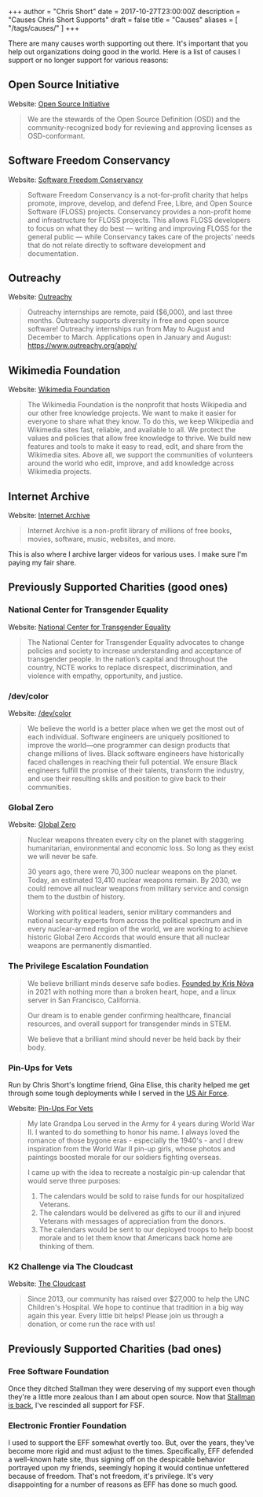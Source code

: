 +++
author = "Chris Short"
date = 2017-10-27T23:00:00Z
description = "Causes Chris Short Supports"
draft = false
title = "Causes"
aliases = [
    "/tags/causes/"
]
+++

There are many causes worth supporting out there. It's important that you help out organizations doing good in the world. Here is a list of causes I support or no longer support for various reasons:

## Open Source Initiative

Website: [Open Source Initiative](https://opensource.org/)

> We are the stewards of the Open Source Definition (OSD) and the community-recognized body for reviewing and approving licenses as OSD-conformant.

## Software Freedom Conservancy

Website: [Software Freedom Conservancy](https://sfconservancy.org/)

> Software Freedom Conservancy is a not-for-profit charity that helps promote, improve, develop, and defend Free, Libre, and Open Source Software (FLOSS) projects. Conservancy provides a non-profit home and infrastructure for FLOSS projects. This allows FLOSS developers to focus on what they do best — writing and improving FLOSS for the general public — while Conservancy takes care of the projects' needs that do not relate directly to software development and documentation.

## Outreachy

Website: [Outreachy](https://www.outreachy.org/)

> Outreachy internships are remote, paid ($6,000), and last three months. Outreachy supports diversity in free and open source software! Outreachy internships run from May to August and December to March. Applications open in January and August: <https://www.outreachy.org/apply/>

## Wikimedia Foundation

Website: [Wikimedia Foundation](https://wikimediafoundation.org/)

> The Wikimedia Foundation is the nonprofit that hosts Wikipedia and our other free knowledge projects. We want to make it easier for everyone to share what they know. To do this, we keep Wikipedia and Wikimedia sites fast, reliable, and available to all. We protect the values and policies that allow free knowledge to thrive. We build new features and tools to make it easy to read, edit, and share from the Wikimedia sites. Above all, we support the communities of volunteers around the world who edit, improve, and add knowledge across Wikimedia projects.

## Internet Archive

Website: [Internet Archive](https://archive.org/)

> Internet Archive is a non-profit library of millions of free books, movies, software, music, websites, and more.

This is also where I archive larger videos for various uses. I make sure I'm paying my fair share.

## Previously Supported Charities (good ones)

### National Center for Transgender Equality

Website: [National Center for Transgender Equality](https://transequality.org/)

> The National Center for Transgender Equality advocates to change policies and society to increase understanding and acceptance of transgender people. In the nation’s capital and throughout the country, NCTE works to replace disrespect, discrimination, and violence with empathy, opportunity, and justice.

### /dev/color

Website: [/dev/color](https://www.devcolor.org/)

> We believe the world is a better place when we get the most out of each individual. Software engineers are uniquely positioned to improve the world—one programmer can design products that change millions of lives. Black software engineers have historically faced challenges in reaching their full potential. We ensure Black engineers fulfill the promise of their talents, transform the industry, and use their resulting skills and position to give back to their communities.

### Global Zero

Website: [Global Zero](https://www.globalzero.org/)

> Nuclear weapons threaten every city on the planet with staggering humanitarian, environmental and economic loss. So long as they exist we will never be safe.
> 
> 30 years ago, there were 70,300 nuclear weapons on the planet. Today, an estimated 13,410 nuclear weapons remain. By 2030, we could remove all nuclear weapons from military service and consign them to the dustbin of history.
> 
> Working with political leaders, senior military commanders and national security experts from across the political spectrum and in every nuclear-armed region of the world, we are working to achieve historic Global Zero Accords that would ensure that all nuclear weapons are permanently dismantled.

### The Privilege Escalation Foundation

> We believe brilliant minds deserve safe bodies.
[Founded by Kris Nóva](https://privilegeescalation.org/stories/founders-statement/) in 2021 with nothing more than a broken heart, hope, and a linux server in San Francisco, California.
> 
> Our dream is to enable gender confirming healthcare, financial resources, and overall support for transgender minds in STEM.
> 
> We believe that a brilliant mind should never be held back by their body.

### Pin-Ups for Vets

Run by Chris Short's longtime friend, Gina Elise, this charity helped me get through some tough deployments while I served in the [US Air Force](/3c2x1-tech-control/).

Website: [Pin-Ups For Vets](https://www.pinupsforvets.com/)

> My late Grandpa Lou served in the Army for 4 years during World War II.  I wanted to do something to honor his name.  I always loved the romance of those bygone eras - especially the 1940's - and I drew inspiration from the World War II pin-up girls, whose photos and paintings boosted morale for our soldiers fighting overseas.  
>
> I came up with the idea to recreate a nostalgic pin-up calendar that would serve three purposes:
>
> 1. The calendars would be sold to raise funds for our hospitalized Veterans.
> 2. The calendars would be delivered as gifts to our ill and injured Veterans with messages of appreciation from the donors.
> 3. The calendars would be sent to our deployed troops to help boost morale and to let them know that Americans back home are thinking of them.

### K2 Challenge via The Cloudcast

Website: [The Cloudcast](http://www.thecloudcast.net/)

> Since 2013, our community has raised over $27,000 to help the UNC Children's Hospital. We hope to continue that tradition in a big way again this year. Every little bit helps! Please join us through a donation, or come run the race with us!

## Previously Supported Charities (bad ones)

### Free Software Foundation

Once they ditched Stallman they were deserving of my support even though they're a little more zealous than I am about open source. Now that [Stallman is back](https://arstechnica.com/tech-policy/2021/03/richard-stallman-returns-to-fsf-18-months-after-controversial-rape-comments/), I've rescinded all support for FSF.

### Electronic Frontier Foundation

I used to support the EFF somewhat overtly too. But, over the years, they've become more rigid and must adjust to the times. Specifically, EFF defended a well-known hate site, thus signing off on the despicable behavior portrayed upon my friends, seemingly hoping it would continue unfettered because of freedom. That's not freedom, it's privilege. It's very disappointing for a number of reasons as EFF has done so much good.
